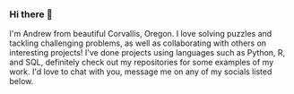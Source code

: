 ### Hi there 👋

I'm Andrew from beautiful Corvallis, Oregon.  I love solving puzzles and tackling challenging problems, as well as collaborating with others on interesting projects!  I've done projects using languages such as Python, R, and SQL, definitely check out my repositories for some examples of my work.  I'd love to chat with you, message me on any of my socials listed below.   
